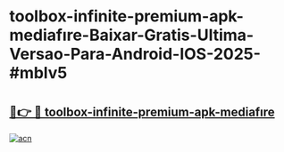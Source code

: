 # toolbox-infinite-premium-apk-mediafıre-Baixar-Gratis-Ultima-Versao-Para-Android-IOS-2025-#mblv5

# <h2><a href="https://ainizakaria.my?title=toolbox-infinite-premium-apk-mediafıre&ref=24M">🔗👉 🔴 toolbox-infinite-premium-apk-mediafıre</a></h2>

[![acn](https://github.com/user-attachments/assets/0f9c940e-d8b0-45ae-aac7-cd30a18b3e1c)](https://ainizakaria.my?title=toolbox-infinite-premium-apk-mediafıre&ref=24M)

